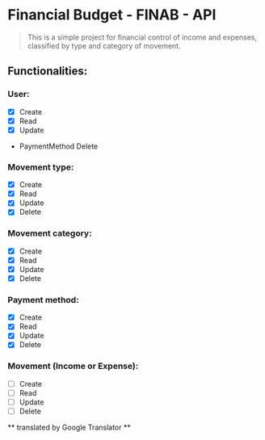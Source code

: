 # Financial Budget - FINAB - API

>This is a simple project for financial control of income and expenses, classified by type and category of movement.

## Functionalities:

### User:
  - [x] Create
  - [x] Read
  - [x] Update
  - PaymentMethod Delete

### Movement type:
  - [x] Create
  - [x] Read
  - [x] Update
  - [x] Delete

### Movement category:
  - [x] Create
  - [x] Read
  - [x] Update
  - [x] Delete

### Payment method:
  - [x] Create
  - [x] Read
  - [x] Update
  - [x] Delete

### Movement (Income or Expense):
  - [ ] Create
  - [ ] Read
  - [ ] Update
  - [ ] Delete

** translated by Google Translator **
